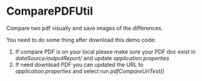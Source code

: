 # ComparePDFUtil
Compare two pdf visually and save images of the differences.

You need to do some thing after download this demo code:
1. If compare PDF is on your local please make sure your PDF doc exist in *dataSource/outputReport/* and update *application.properties*
2. If need download PDF you can updated the URL to *application.properties* and select run *pdfCompareUrlTest()*

